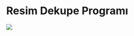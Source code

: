 # Resim Dekupe Programı

<img src="https://github.com/Gelisimsoft/ResimDekupeProgrami-CSharp-/blob/master/ResimDuzenlemeProgrami.jpg" />

